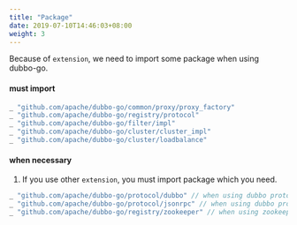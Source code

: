 ```yaml
---
title: "Package"
date: 2019-07-10T14:46:03+08:00
weight: 3
---
```


Because of `extension`, we need to import some package when using dubbo-go.

#### must import

```go
_ "github.com/apache/dubbo-go/common/proxy/proxy_factory"
_ "github.com/apache/dubbo-go/registry/protocol"
_ "github.com/apache/dubbo-go/filter/impl"
_ "github.com/apache/dubbo-go/cluster/cluster_impl"
_ "github.com/apache/dubbo-go/cluster/loadbalance"
```

#### when necessary

1. If you use other `extension`, you must import package which you need.

```go
_ "github.com/apache/dubbo-go/protocol/dubbo" // when using dubbo protocol
_ "github.com/apache/dubbo-go/protocol/jsonrpc" // when using dubbo protocol
_ "github.com/apache/dubbo-go/registry/zookeeper" // when using zookeeper registry
```
